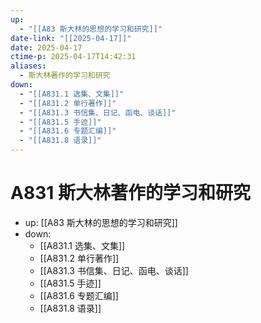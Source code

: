 ```yaml
---
up:
  - "[[A83 斯大林的思想的学习和研究]]"
date-link: "[[2025-04-17]]"
date: 2025-04-17
ctime-p: 2025-04-17T14:42:31
aliases:
  - 斯大林著作的学习和研究
down:
  - "[[A831.1 选集、文集]]"
  - "[[A831.2 单行著作]]"
  - "[[A831.3 书信集、日记、函电、谈话]]"
  - "[[A831.5 手迹]]"
  - "[[A831.6 专题汇编]]"
  - "[[A831.8 语录]]"
---
```


# A831 斯大林著作的学习和研究

- up: [[A83 斯大林的思想的学习和研究]]
- down:
	- [[A831.1 选集、文集]]
	- [[A831.2 单行著作]]
	- [[A831.3 书信集、日记、函电、谈话]]
	- [[A831.5 手迹]]
	- [[A831.6 专题汇编]]
	- [[A831.8 语录]]
